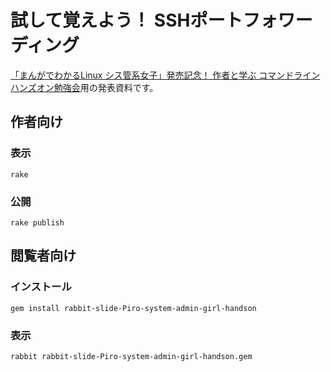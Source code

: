 # 試して覚えよう！ SSHポートフォワーディング

[「まんがでわかるLinux シス管系女子」発売記念！ 作者と学ぶ コマンドライン ハンズオン勉強会](https://system-admin-girl.doorkeeper.jp/events/22836)用の発表資料です。

## 作者向け

### 表示

    rake

### 公開

    rake publish

## 閲覧者向け

### インストール

    gem install rabbit-slide-Piro-system-admin-girl-handson

### 表示

    rabbit rabbit-slide-Piro-system-admin-girl-handson.gem

